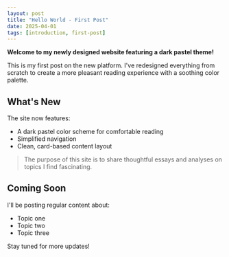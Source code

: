 ```yaml
---
layout: post
title: "Hello World - First Post"
date: 2025-04-01
tags: [introduction, first-post]
---
```


**Welcome to my newly designed website featuring a dark pastel theme!**

This is my first post on the new platform. I've redesigned everything from scratch to create a more pleasant reading experience with a soothing color palette.

## What's New

The site now features:

- A dark pastel color scheme for comfortable reading
- Simplified navigation
- Clean, card-based content layout

> The purpose of this site is to share thoughtful essays and analyses on topics I find fascinating.

## Coming Soon

I'll be posting regular content about:

- Topic one
- Topic two
- Topic three

Stay tuned for more updates!
